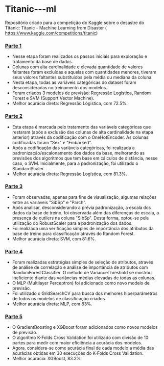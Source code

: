 # Titanic---ml
Repositório criado para a competição do Kaggle sobre o desastre do Titanic: Titanic - Machine Learning from Disaster (
https://www.kaggle.com/competitions/titanic)

### [Parte 1](https://github.com/davilxn/Titanic---ml/blob/main/titanic_sink_v1.ipynb)
- Nesse etapa foram realizados os passos iniciais para exploração e tratamento da base de dados. 
- Colunas com alta cardinalidade e elevada quantidade de valores faltantes foram excluídas e aquelas com quantidades menores, tiveram seus valores faltantes substituídos pela média ou mediana da coluna.
- Nesta etapa, todas as variáveis categóricas do dataset foram desconsideradas no treinamento dos modelos.
- Foram criados 3 modelos de previsão: Regressão Logística, Random Forest e SVM (Support Vector Machine).
- Melhor acurácia direta: Regressão Lógistica, com 72.5%.

### [Parte 2](https://github.com/davilxn/Titanic---ml/blob/main/titanic_sink_v2.ipynb)
- Esta etapa é marcada pelo tratamento das variáveis categóricas que restaram (após a exclusão das colunas de alta cardinalidade na etapa anterior) através da codificação com o OneHotEncoder. As colunas codificadas foram "Sex" e "Embarked".
- Após a codificação das variáveis categóricas, foi realizada a padronização/escalonamento dos dados da base, melhorando as previsões dos algoritmos que tem base em cálculos de distância, nesse caso, o SVM. Inicialmente, para a padronização, foi utilizado o StandardScaler.
- Melhor acurácia direta: Regressão Logística, com 81.3%.

### [Parte 3](https://github.com/davilxn/Titanic---ml/blob/main/titanic_sink_v3.ipynb)
- Foram observadas, apenas para fins de visualização, algumas relações entre as variáveis "SibSp" e "Parch".
- Após analisar, desconsiderando a prévia padronização, a escala dos dados da base de treino, foi observada além das diferenças de escala, a presença de outliers na coluna "SibSp". Desta forma, optou-se pela utilização do RobustScaler para a padronização dos dados.
- Foi realizada uma verificação simples de importância dos atributos da base de treino para classificação através do Random Forest.
- Melhor acurácia direta: SVM, com 81.6%.

### [Parte 4](https://github.com/davilxn/Titanic---ml/blob/main/titanic_sink_v4.ipynb)
- Foram realizadas estratégias simples de seleção de atributos, através de análise de correlação e análise de importância de atributos com RandomForestClassifier. O método de VarianceThreshold se mostrou ineficiente diante das variâncias médias elevadas de todas as colunas.
- O MLP (Multilayer Perceptron) foi adicionado como novo modelo de previsão.
- Foi utilizado o GridSearchCV para busca dos melhores hiperparâmetros de todos os modelos de classificação criados.
- Melhor acurácia direta: MLP, com 83%.

### [Parte 5](https://github.com/davilxn/Titanic---ml/blob/main/titanic_sink_v5.ipynb)
- O GradientBoosting e XGBoost foram adicionados como novos modelos de previsão.
- O algoritmo K-Folds Cross Validation foi utilizado com divisão de 10 partes para medir com maior eficiência a acurácia dos modelos.
- Agora, considera-se como acurácia final de cada modelo a média das acurácias obtidas em 30 execuções do K-Folds Cross Validation.
- Melhor acurácia: XGBoost, 83.2%
